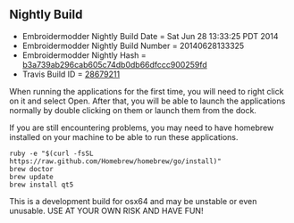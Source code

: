 
Nightly Build
------------------------------

* Embroidermodder Nightly Build Date = Sat Jun 28 13:33:25 PDT 2014
* Embroidermodder Nightly Build Number = 20140628133325
* Embroidermodder Nightly Hash = [b3a739ab296cab605c74db0db66dfccc900259fd](https://github.com/Embroidermodder/Embroidermodder/commit/b3a739ab296cab605c74db0db66dfccc900259fd)
* Travis Build ID = [28679211](https://travis-ci.org/Embroidermodder/Embroidermodder/builds/28679211)

When running the applications for the first time, you will need to right click on it and select Open.
After that, you will be able to launch the applications normally by double clicking on them or launch them from the dock.

If you are still encountering problems, you may need to have homebrew installed on your machine to be able to run these applications.
```
ruby -e "$(curl -fsSL https://raw.github.com/Homebrew/homebrew/go/install)"
brew doctor
brew update
brew install qt5
```

This is a development build for osx64 and may be unstable or even unusable.
USE AT YOUR OWN RISK AND HAVE FUN!

